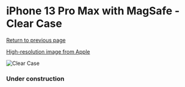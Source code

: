 # iPhone 13 Pro Max  with MagSafe - Clear Case

[Return to previous page](/iphone_13)

[High-resolution image from Apple](https://store.storeimages.cdn-apple.com/8756/as-images.apple.com/is/MM313?wid=4500&hei=4500&fmt=png)

<div style="width: 384px"><img src="/everypreview/MM313.png" alt="Clear Case"></div>

### Under construction
